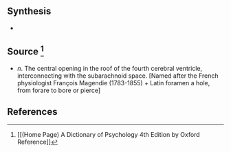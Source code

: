 ## Synthesis
- 
## Source [^1]
- $n$. The central opening in the roof of the fourth cerebral ventricle, interconnecting with the subarachnoid space. \[Named after the French physiologist François Magendie (1783-1855) + Latin foramen a hole, from forare to bore or pierce]
## References

[^1]: [[(Home Page) A Dictionary of Psychology 4th Edition by Oxford Reference]]